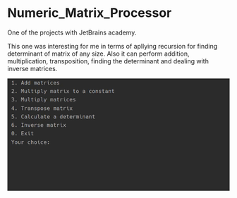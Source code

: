 # Numeric_Matrix_Processor
One of the projects with JetBrains academy.

This one was interesting for me in terms of apllying recursion for finding determinant of matrix of any size.
Also it can perform addition, multiplication, transposition, finding the determinant and dealing with inverse matrices.



<img src="https://github.com/Sonofasleep/Numeric_Matrix_Processor/blob/master/MatrixDemo.gif"/>

